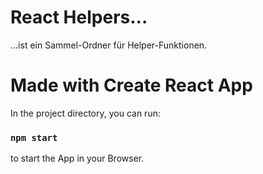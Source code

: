 # React Helpers...
...ist ein Sammel-Ordner für Helper-Funktionen.

# Made with Create React App

In the project directory, you can run:

### `npm start`
to start the App in your Browser.